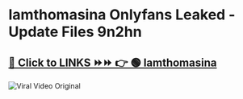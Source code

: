 
 # Iamthomasina Onlyfans Leaked - Update Files 9n2hn

## <h2><a href="https://clipsfans.com/Iamthomasina&ref=git">🔗 Click to LINKS ⏩⏩ 👉 🟢 Iamthomasina </a></h2>

<a href="https://clipsfans.com/Iamthomasina&ref=git" rel="nofollow" data-target="animated-image.originalLink"><img src="https://i.ibb.co.com/xMMVF88/686577567.gif" alt="Viral Video Original" style="max-width: 100%; display: inline-block;" data-target="animated-image.originalImage"></a>

